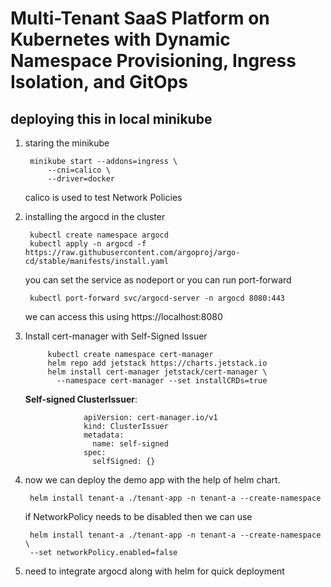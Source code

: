 # Multi-Tenant SaaS Platform on Kubernetes with Dynamic Namespace Provisioning, Ingress Isolation, and GitOps

## deploying this in local minikube

1) staring the minikube

		minikube start --addons=ingress \
	  		--cni=calico \
	  		--driver=docker
   calico is used to test Network Policies

2) installing the argocd in the cluster

		kubectl create namespace argocd
		kubectl apply -n argocd -f https://raw.githubusercontent.com/argoproj/argo-cd/stable/manifests/install.yaml
	
	you can set the service as nodeport or you can run port-forward

		kubectl port-forward svc/argocd-server -n argocd 8080:443
	we can access this using https://localhost:8080

3) Install cert-manager with Self-Signed Issuer

 			kubectl create namespace cert-manager
			helm repo add jetstack https://charts.jetstack.io
			helm install cert-manager jetstack/cert-manager \
			  --namespace cert-manager --set installCRDs=true
   **Self-signed ClusterIssuer**:
   
		   			apiVersion: cert-manager.io/v1
					kind: ClusterIssuer
					metadata:
					  name: self-signed
					spec:
					  selfSigned: {}
4) now we can deploy the demo app with the help of helm chart.

		helm install tenant-a ./tenant-app -n tenant-a --create-namespace

	if NetworkPolicy needs to be disabled then we can use 

		helm install tenant-a ./tenant-app -n tenant-a --create-namespace \
  		--set networkPolicy.enabled=false
5) need to integrate argocd along with helm for quick deployment 
